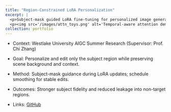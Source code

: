 ```yaml
---
title: "Region-Constrained LoRA Personalization"
excerpt: |
  <p>Subject-mask guided LoRA fine-tuning for personalized image generation that avoids background leakage and concept blending.</p>
  <p><img src='/images/attn_toys.png' alt='Temporal-aware attention demo' style='width:80%;height:auto;'></p>
collection: portfolio
---
```


- Context: Westlake University AIGC Summer Research (Supervisor: Prof. Chi Zhang)
- Goal: Personalize and edit only the subject region while preserving scene background and context.
- Method: Subject-mask guidance during LoRA updates; schedule smoothing for stable edits.

- Outcomes: Stronger subject fidelity and reduced leakage into non-target regions.
- Links: [GitHub](https://github.com/CeciliaTheBirb/attention_toys)
